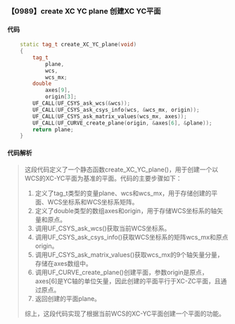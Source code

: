 ### 【0989】create XC YC plane 创建XC YC平面

#### 代码

```cpp
    static tag_t create_XC_YC_plane(void)  
    {  
        tag_t  
            plane,  
            wcs,  
            wcs_mx;  
        double  
            axes[9],  
            origin[3];  
        UF_CALL(UF_CSYS_ask_wcs(&wcs));  
        UF_CALL(UF_CSYS_ask_csys_info(wcs, &wcs_mx, origin));  
        UF_CALL(UF_CSYS_ask_matrix_values(wcs_mx, axes));  
        UF_CALL(UF_CURVE_create_plane(origin, &axes[6], &plane));  
        return plane;  
    }

```

#### 代码解析

> 这段代码定义了一个静态函数create_XC_YC_plane()，用于创建一个以WCS的XC-YC平面为基准的平面。代码的主要步骤如下：
>
> 1. 定义了tag_t类型的变量plane、wcs和wcs_mx，用于存储创建的平面、WCS坐标系和WCS坐标系矩阵。
> 2. 定义了double类型的数组axes和origin，用于存储WCS坐标系的轴矢量和原点。
> 3. 调用UF_CSYS_ask_wcs()获取当前WCS坐标系。
> 4. 调用UF_CSYS_ask_csys_info()获取WCS坐标系的矩阵wcs_mx和原点origin。
> 5. 调用UF_CSYS_ask_matrix_values()获取wcs_mx的9个轴矢量分量，存储在axes数组中。
> 6. 调用UF_CURVE_create_plane()创建平面，参数origin是原点，axes[6]是YC轴的单位矢量，因此创建的平面平行于XC-ZC平面，且通过原点。
> 7. 返回创建的平面plane。
>
> 综上，这段代码实现了根据当前WCS的XC-YC平面创建一个平面的功能。
>
